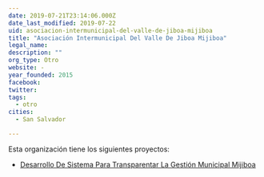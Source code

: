 ```yaml
---
date: 2019-07-21T23:14:06.000Z
date_last_modified: 2019-07-22
uid: asociacion-intermunicipal-del-valle-de-jiboa-mijiboa
title: "Asociación Intermunicipal Del Valle De Jiboa Mijiboa"
legal_name: 
description: ""
org_type: Otro
website: -
year_founded: 2015
facebook: 
twitter: 
tags:
  - otro
cities: 
  - San Salvador

---
```


Esta organización tiene los siguientes proyectos:

- [Desarrollo De Sistema Para Transparentar La Gestión Municipal Mijiboa](/proyectos/desarrollo-de-sistema-para-transparentar-la-gestion-municipal-mijiboa)
